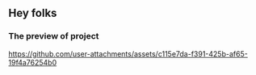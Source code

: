 ## Hey folks
### The preview of project
https://github.com/user-attachments/assets/c115e7da-f391-425b-af65-19f4a76254b0

